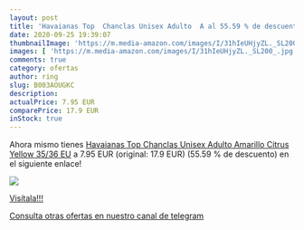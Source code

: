 ```yaml
---
layout: post
title: 'Havaianas Top  Chanclas Unisex Adulto  A al 55.59 % de descuento'
date: 2020-09-25 19:39:07
thumbnailImage: 'https://m.media-amazon.com/images/I/31hIeUHjyZL._SL200_.jpg'
images: [ 'https://m.media-amazon.com/images/I/31hIeUHjyZL._SL200_.jpg' ]
comments: true
category: ofertas
author: ring
slug: B003AOUGKC
description:
actualPrice: 7.95 EUR
comparePrice: 17.9 EUR
inStock: true
---
```


Ahora mismo tienes [Havaianas Top  Chanclas Unisex Adulto  Amarillo  Citrus Yellow   35/36 EU](https://www.amazon.com/dp/B003AOUGKC/?tag=redken08-20) a 7.95 EUR (original: 17.9 EUR) (55.59 %  de descuento) en el siguiente enlace!

[![](https://m.media-amazon.com/images/I/31hIeUHjyZL._SL200_.jpg)](https://www.amazon.com/dp/B003AOUGKC/?tag=redken08-20)

[Visítala!!!](https://www.amazon.com/dp/B003AOUGKC/?tag=redken08-20)

[Consulta otras ofertas en nuestro canal de telegram](https://t.me/s/ofertas25)
